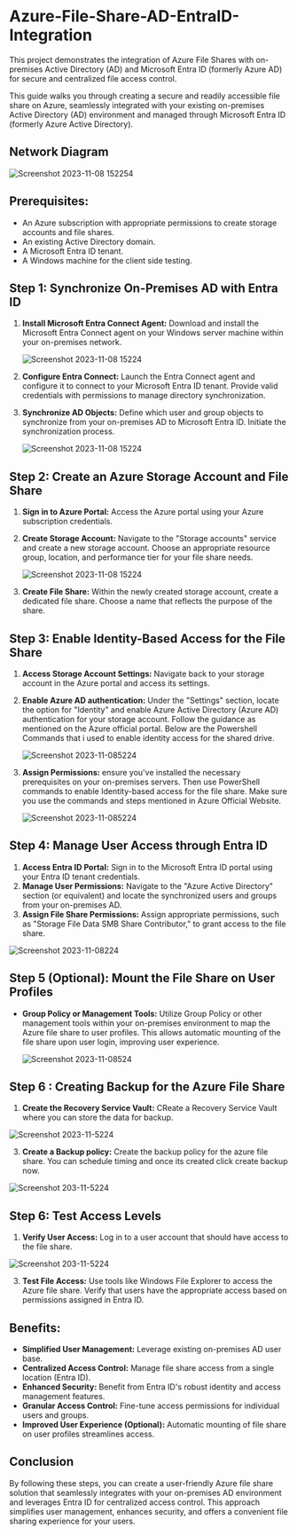 # Azure-File-Share-AD-EntraID-Integration
This project demonstrates the integration of Azure File Shares with on-premises Active Directory (AD) and Microsoft Entra ID (formerly Azure AD) for secure and centralized file access control.

This guide walks you through creating a secure and readily accessible file share on Azure, seamlessly integrated with your existing on-premises Active Directory (AD) environment and managed through Microsoft Entra ID (formerly Azure Active Directory).

## Network Diagram

![Screenshot 2023-11-08 152254](https://github.com/Saurabh-Bhargav/Azure-File-Share-AD-EntraID-Integration/blob/main/Images/Screenshot%202024-03-21%20200856.png)

## Prerequisites:
- An Azure subscription with appropriate permissions to create storage accounts and file shares.
- An existing Active Directory domain.
- A Microsoft Entra ID tenant.
- A Windows machine for the client side testing.

## Step 1: Synchronize On-Premises AD with Entra ID

1. **Install Microsoft Entra Connect Agent:** Download and install the Microsoft Entra Connect agent on your Windows server machine within your on-premises network.
   
   ![Screenshot 2023-11-08 15224](https://github.com/Saurabh-Bhargav/Azure-File-Share-AD-EntraID-Integration/blob/main/Images/EntraConnect4.png)

2. **Configure Entra Connect:** Launch the Entra Connect agent and configure it to connect to your Microsoft Entra ID tenant. Provide valid credentials with permissions to manage directory synchronization.
3. **Synchronize AD Objects:** Define which user and group objects to synchronize from your on-premises AD to Microsoft Entra ID. Initiate the synchronization process.
   
   ![Screenshot 2023-11-08 15224](https://github.com/Saurabh-Bhargav/Azure-File-Share-AD-EntraID-Integration/blob/main/Images/Synchrnosie%20service.png)

## Step 2: Create an Azure Storage Account and File Share

1. **Sign in to Azure Portal:** Access the Azure portal using your Azure subscription credentials.
2. **Create Storage Account:** Navigate to the "Storage accounts" service and create a new storage account. Choose an appropriate resource group, location, and performance tier for your file share needs.
   
   ![Screenshot 2023-11-08 15224](https://github.com/Saurabh-Bhargav/Azure-File-Share-AD-EntraID-Integration/blob/main/Images/StorageAccountCreated.png)

3. **Create File Share:** Within the newly created storage account, create a dedicated file share. Choose a name that reflects the purpose of the share.

## Step 3: Enable Identity-Based Access for the File Share

1. **Access Storage Account Settings:** Navigate back to your storage account in the Azure portal and access its settings.
2. **Enable Azure AD authentication:** Under the "Settings" section, locate the option for "Identity" and enable Azure Active Directory (Azure AD) authentication for your storage account. Follow the guidance as mentioned on the Azure official portal. Below are the Powershell Commands that i used to enable identity access for the shared drive.

   ![Screenshot 2023-11-085224](https://github.com/Saurabh-Bhargav/Azure-File-Share-AD-EntraID-Integration/blob/main/Images/Screenshot%202024-03-21%20194932.png)
   
4. **Assign Permissions:** ensure you've installed the necessary prerequisites on your on-premises servers. Then use PowerShell commands to enable Identity-based access for the file share. Make sure you use the commands and steps mentioned in Azure Official Website.

   ![Screenshot 2023-11-085224](https://github.com/Saurabh-Bhargav/Azure-File-Share-AD-EntraID-Integration/blob/main/Images/IdentityAccessConfigured_Confirmation.png)
   
## Step 4: Manage User Access through Entra ID

1. **Access Entra ID Portal:** Sign in to the Microsoft Entra ID portal using your Entra ID tenant credentials.
2. **Manage User Permissions:** Navigate to the "Azure Active Directory" section (or equivalent) and locate the synchronized users and groups from your on-premises AD.
3. **Assign File Share Permissions:** Assign appropriate permissions, such as "Storage File Data SMB Share Contributor," to grant access to the file share.

![Screenshot 2023-11-08224](https://github.com/Saurabh-Bhargav/Azure-File-Share-AD-EntraID-Integration/blob/main/Images/IAMforStorageAccount.png)

## Step 5 (Optional): Mount the File Share on User Profiles

- **Group Policy or Management Tools:** Utilize Group Policy or other management tools within your on-premises environment to map the Azure file share to user profiles. This allows automatic mounting of the file share upon user login, improving user experience.

  ![Screenshot 2023-11-08524](https://github.com/Saurabh-Bhargav/Azure-File-Share-AD-EntraID-Integration/blob/main/Images/AutoMountForUsers.png)

## Step 6 : Creating Backup for the Azure File Share
1. **Create the Recovery Service Vault:** CReate a Recovery Service Vault where you can store the data for backup.
  
  ![Screenshot 2023-11-5224](https://github.com/Saurabh-Bhargav/Azure-File-Share-AD-EntraID-Integration/blob/main/Images/Screenshot%202024-03-21%20195947.png)
   
3. **Create a Backup policy:** Create the backup policy for the azure file share. You can schedule timing and once its created click create backup now.

  ![Screenshot 203-11-5224](https://github.com/Saurabh-Bhargav/Azure-File-Share-AD-EntraID-Integration/blob/main/Images/Backup%20policy.png)

## Step 6: Test Access Levels

1. **Verify User Access:** Log in to a user account that should have access to the file share.

  ![Screenshot 203-11-5224](https://github.com/Saurabh-Bhargav/Azure-File-Share-AD-EntraID-Integration/blob/main/Images/AzureFileShareMapped.png)
   
3. **Test File Access:** Use tools like Windows File Explorer to access the Azure file share. Verify that users have the appropriate access based on permissions assigned in Entra ID.

## Benefits:

- **Simplified User Management:** Leverage existing on-premises AD user base.
- **Centralized Access Control:** Manage file share access from a single location (Entra ID).
- **Enhanced Security:** Benefit from Entra ID's robust identity and access management features.
- **Granular Access Control:** Fine-tune access permissions for individual users and groups.
- **Improved User Experience (Optional):** Automatic mounting of file share on user profiles streamlines access.

## Conclusion

By following these steps, you can create a user-friendly Azure file share solution that seamlessly integrates with your on-premises AD environment and leverages Entra ID for centralized access control. This approach simplifies user management, enhances security, and offers a convenient file sharing experience for your users.



